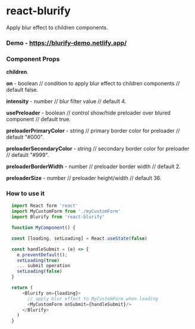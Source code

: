 # react-blurify

Apply blur effect to children components.

### Demo - https://blurify-demo.netlify.app/

### Component Props

**children**.

**on** - boolean // condition to apply blur effect to children components // default false.

**intensity** - number // blur filter value // default 4.

**usePreloader** - boolean // control show/hide preloader over blured component // default true.

**preloaderPrimaryColor** - string // primary border color for preloader // default "#000".

**preloaderSecondaryColor** - string // secondary border color for preloader // default "#999".

**preloaderBorderWidth** - number // preloader border width // default 2.

**preloaderSize** - number // preloader height/width // default 36.

### How to use it

```javascript
  import React form 'react'
  import MyCustomForm from './myCustomForm'
  import Blurify from 'react-blurify'

  function MyComponent() {

  const [loading, setLoading] = React.useState(false)

  const handleSubmit = (e) => {
    e.preventDefault();
    setLoading(true)
    ... submit operation
    setLoading(false)
  }

  return (
      <Blurify on={loading}>
        // apply blur effect to MyCustomForm when loading
        <MyCustomForm onSubmit={handleSubmit}/>
      </Blurify>
    )
  }
```
